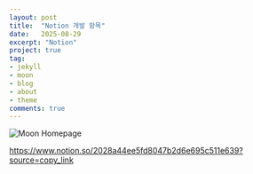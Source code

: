 ```yaml
---
layout: post
title:  "Notion 개발 항목"
date:   2025-08-29
excerpt: "Notion"
project: true
tag:
- jekyll 
- moon
- blog
- about
- theme
comments: true
---
```


![Moon Homepage](https://cloud.githubusercontent.com/assets/754514/14509720/61c61058-01d6-11e6-93ab-0918515ecd56.png)    
    
 https://www.notion.so/2028a44ee5fd8047b2d6e695c511e639?source=copy_link
